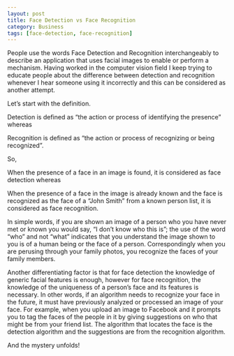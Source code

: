 ```yaml
---
layout: post
title: Face Detection vs Face Recognition
category: Business
tags: [face-detection, face-recognition]
---
```


People use the words Face Detection and Recognition interchangeably to describe an application that uses facial images to enable or perform a mechanism. Having worked in the computer vision field I keep trying to educate people about the difference between detection and recognition whenever I hear someone using it incorrectly and this can be considered as another attempt.

Let’s start with the definition.

Detection is defined as “the action or process of identifying the presence” whereas

Recognition is defined as “the action or process of recognizing or being recognized”.

So,

When the presence of a face in an image is found, it is considered as face detection whereas

When the presence of a face in the image is already known and the face is recognized as the face of a “John Smith” from a known person list, it is considered as face recognition.

In simple words, if you are shown an image of a person who you have never met or known you would say, “I don’t know who this is”; the use of the word “who” and not “what” indicates that you understand the image shown to you is of a human being or the face of a person. Correspondingly when you are perusing through your family photos, you recognize the faces of your family members.

Another differentiating factor is that for face detection the knowledge of generic facial features is enough, however for face recognition, the knowledge of the uniqueness of a person’s face and its features is necessary. In other words, if an algorithm needs to recognize your face in the future, it must have previously analyzed or processed an image of your face. For example, when you upload an image to Facebook and it prompts you to tag the faces of the people in it by giving suggestions on who that might be from your friend list. The algorithm that locates the face is the detection algorithm and the suggestions are from the recognition algorithm.

And the mystery unfolds!
